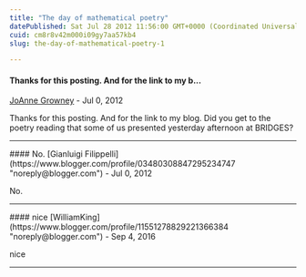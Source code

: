 ```yaml
---
title: "The day of mathematical poetry"
datePublished: Sat Jul 28 2012 11:56:00 GMT+0000 (Coordinated Universal Time)
cuid: cm8r8v42m000i09gy7aa57kb4
slug: the-day-of-mathematical-poetry-1

---
```



#### Thanks for this posting. And for the link to my b...
[JoAnne Growney](https://www.blogger.com/profile/04654717097635624079 "noreply@blogger.com") - <time datetime="2012-07-29T13:49:49.709+02:00">Jul 0, 2012</time>

Thanks for this posting. And for the link to my blog. Did you get to the poetry reading that some of us presented yesterday afternoon at BRIDGES?
<hr />
#### No.
[Gianluigi Filippelli](https://www.blogger.com/profile/03480308847295234747 "noreply@blogger.com") - <time datetime="2012-07-29T18:44:14.414+02:00">Jul 0, 2012</time>

No.
<hr />
#### nice
[WilliamKing](https://www.blogger.com/profile/11551278829221366384 "noreply@blogger.com") - <time datetime="2016-09-29T11:43:01.742+02:00">Sep 4, 2016</time>

nice
<hr />
